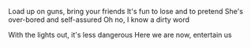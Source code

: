Load up on guns, bring your friends
It's fun to lose and to pretend
She's over-bored and self-assured
Oh no, I know a dirty word

With the lights out, it's less dangerous
Here we are now, entertain us